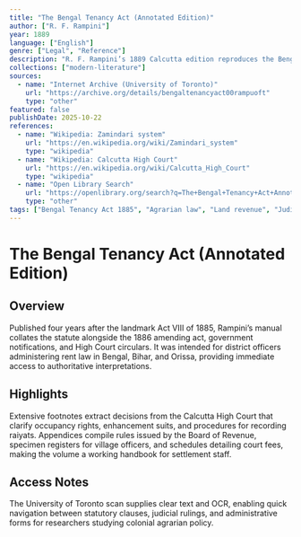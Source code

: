 ```yaml
---
title: "The Bengal Tenancy Act (Annotated Edition)"
author: ["R. F. Rampini"]
year: 1889
language: ["English"]
genre: ["Legal", "Reference"]
description: "R. F. Rampini’s 1889 Calcutta edition reproduces the Bengal Tenancy Act of 1885 with amendments, case law, executive rules, and prescribed revenue forms for magistrates and civil courts."
collections: ["modern-literature"]
sources:
  - name: "Internet Archive (University of Toronto)"
    url: "https://archive.org/details/bengaltenancyact00rampuoft"
    type: "other"
featured: false
publishDate: 2025-10-22
references:
  - name: "Wikipedia: Zamindari system"
    url: "https://en.wikipedia.org/wiki/Zamindari_system"
    type: "wikipedia"
  - name: "Wikipedia: Calcutta High Court"
    url: "https://en.wikipedia.org/wiki/Calcutta_High_Court"
    type: "wikipedia"
  - name: "Open Library Search"
    url: "https://openlibrary.org/search?q=The+Bengal+Tenancy+Act+Annotated+Edition"
    type: "other"
tags: ["Bengal Tenancy Act 1885", "Agrarian law", "Land revenue", "Judicial rulings", "Colonial administration"]
---
```


# The Bengal Tenancy Act (Annotated Edition)

## Overview
Published four years after the landmark Act VIII of 1885, Rampini’s manual collates the statute alongside the 1886 amending act, government notifications, and High Court circulars. It was intended for district officers administering rent law in Bengal, Bihar, and Orissa, providing immediate access to authoritative interpretations.

## Highlights
Extensive footnotes extract decisions from the Calcutta High Court that clarify occupancy rights, enhancement suits, and procedures for recording raiyats. Appendices compile rules issued by the Board of Revenue, specimen registers for village officers, and schedules detailing court fees, making the volume a working handbook for settlement staff.

## Access Notes
The University of Toronto scan supplies clear text and OCR, enabling quick navigation between statutory clauses, judicial rulings, and administrative forms for researchers studying colonial agrarian policy.
